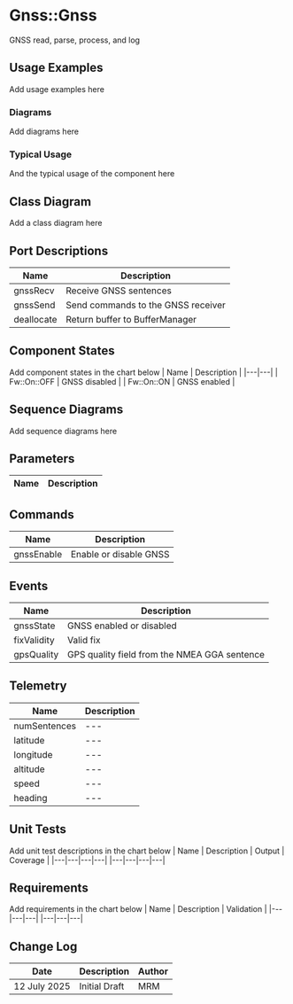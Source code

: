 # Gnss::Gnss

GNSS read, parse, process, and log

## Usage Examples
Add usage examples here

### Diagrams
Add diagrams here

### Typical Usage
And the typical usage of the component here

## Class Diagram
Add a class diagram here

## Port Descriptions
| Name | Description |
|---|---|
| gnssRecv | Receive GNSS sentences |
| gnssSend | Send commands to the GNSS receiver |
| deallocate | Return buffer to BufferManager |

## Component States
Add component states in the chart below
| Name | Description |
|---|---|
| Fw::On::OFF | GNSS disabled |
| Fw::On::ON | GNSS enabled |

## Sequence Diagrams
Add sequence diagrams here

## Parameters
| Name | Description |
|---|---|

## Commands
| Name | Description |
|---|---|
| gnssEnable | Enable or disable GNSS |

## Events
| Name | Description |
|---|---|
| gnssState | GNSS enabled or disabled |
| fixValidity | Valid fix |
| gpsQuality | GPS quality field from the NMEA GGA sentence |

## Telemetry
| Name | Description |
|---|---|
| numSentences |---|
| latitude |---|
| longitude |---|
| altitude |---|
| speed |---|
| heading |---|

## Unit Tests
Add unit test descriptions in the chart below
| Name | Description | Output | Coverage |
|---|---|---|---|
|---|---|---|---|

## Requirements
Add requirements in the chart below
| Name | Description | Validation |
|---|---|---|
|---|---|---|

## Change Log
| Date | Description | Author |
|---|---|---|
| 12 July 2025 | Initial Draft | MRM |
